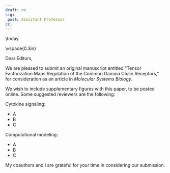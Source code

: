 ```yaml
---
draft: no
sig:
 post: Assistant Professor
cc:
---
```


\today

\vspace{0.3in}

Dear Editors,

We are pleased to submit an original manuscript entitled "Tensor Factorization Maps Regulation of the Common Gamma Chain Receptors," for consideration as an article in *Molecular Systems Biology*. 









We wish to include supplementary figures with this paper, to be posted online. Some suggested reviewers are the following:

Cytokine signaling:

- A
- B
- C

Computational modeling:

- A
- B
- C

My coauthors and I are grateful for your time in considering our submission.
